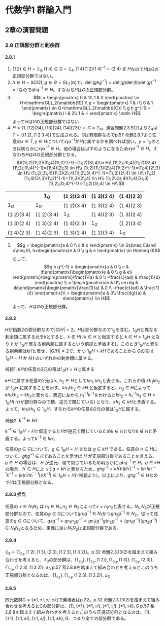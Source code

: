 # 代数学1 群論入門

## 2章の演習問題

### 2.8 正規部分群と剰余群

#### 2.8.1

1. $(1\;2) \in H = \mathfrak{S}_3, (1\;4) \in G = \mathfrak{S}_4, (1\;4)(1\;2)(1\;4)^{-1}=(2\;4)\notin H$なので$H$は$G$の正規部分群ではない。
2. $h \in H=\mathrm{SO}(2), g \in G=\mathrm{GL}_2(\mathbb{R})$で、$\det(ghg^{-1})=\det(g)\det(h)\det(g)^{-1}=1$なので$ghg^{-1}\in H$。すなわち$H$は$G$の正規部分群。
3. $$h = \begin{pmatrix} 0 & 1\\
 1 & 0
\end{pmatrix} \in H=\mathrm{GL}_2(\mathbb{R}) \\
g = \begin{pmatrix} 1 & i \\
 0 & 1
 \end{pmatrix} \in G=\mathrm{GL}_2(\mathbb{C}) \\
g h g^{-1} = \begin{pmatrix} i & 2\\
1 & -i \end{pmatrix} \notin H$$ よって$H$は$G$の正規部分群ではない
4. $H=\{ 1, (1 2)(3 4), (1 3)(2 4), (1 4)(2 3) \} \subset G=\mathfrak{S}_4$。演習問題2.3.9(2)より$\mathfrak{S}_4$は$T=\{(1\;2),(1\;2\;3\;4)\}$で生成される。$G$は有限群なのでp.57 命題2.8.7より任意の$x \in T, y \in H$について$xyx^{-1}$が$H$に属するかを調べれば良い。$y=1_G$のときは明らかに$xyx^{-1}\in H$。他の場合は以下のようになるため$xyx^{-1}\in H$。すなわち$H$は$G$の正規部分群となる。
$$(1\;2)(1\;2)(3\;4)(1\;2)^{-1}=(1\;2)(3\;4)\in H\\
(1\;2\;3\;4)(1\;2)(3\;4)(1\;2\;3\;4)^{-1}=(1\;4)(2\;3) \in H\\
(1\;2)(1\;3)(2\;4)(1\;2)^{-1}=(1\;4)(2\;3) \in H\\
(1\;2\;3\;4)(1\;3)(2\;4)(1\;2\;3\;4)^{-1}=(1\;3)(2\;4) \in H\\
(1\;2)(1\;4)(2\;3)(1\;2)^{-1}=(1\;3)(2\;4) \in H\\
(1\;2\;3\;4)(1\;4)(2\;3)(1\;2\;3\;4)^{-1}=(1\;2)(3\;4) \in H\\
$$

| |$1_G$|$(1\;2)(3\;4)$|$(1\;3)(2\;4)$|$(1\;4)(2\;3)$|
|-|-|-|-|-|
|$1_G$|$1_G$|$(1\;2)(3\;4)$|$(1\;3)(2\;4)$|$(1\;4)(2\;3)$|
|$(1\;2)(3\;4)$|$(1\;2)(3\;4)$|$1_G$|$(1\;4)(2\;3)$|$(1\;3)(2\;4)$|
|$(1\;3)(2\;4)$|$(1\;3)(2\;4)$|$(1\;4)(2\;3)$|$1_G$|$(1\;2)(3\;4)$|
|$(1\;4)(2\;3)$|$(1\;4)(2\;3)$|$(1\;3)(2\;4)$|$(1\;2)(3\;4)$|$1_G$|

5. $$g = \begin{pmatrix}a & 0 \\ c & d \end{pmatrix} \in G(a\neq 0\land d\neq 0), h=\begin{pmatrix}e & 0 \\ g & e \end{pmatrix} \in H(e\neq 0)$$ として、
$$g h g^{-1} = \begin{pmatrix}a & 0 \\ c & d\end{pmatrix}\begin{pmatrix}e & 0 \\ g & e\\ \end{pmatrix}\begin{pmatrix}\frac{1}{a} & 0 \\ -\frac{c}{ad} & \frac{1}{d} \end{pmatrix} \\
= \begin{pmatrix}ae & 0\\ ce+dg & de\end{pmatrix}\begin{pmatrix}\frac{1}{a} & 0 \\ -\frac{c}{ad} & \frac{1}{d} \end{pmatrix}\\
= \begin{pmatrix}e & 0\\ \frac{dg}{a} & e\end{pmatrix} \in H$$ よって、$H$は$G$の正規部分群。

#### 2.8.2

$H$が指数2の部分群なので$|G/H|=2$。$H$は部分群なので$1_G$を含む。$1_G H$と異なる剰余類に属する元を$k$とすると、$k \notin H$($\because k \in H$ と仮定すると $k \in H = 1_G H$ となり $k$ が $1_G H$ 異なる剰余類に属するという前提と矛盾する)。このとき$1_G H$と異なる剰余類は$k H$と表せ、$|G/H|=2$で、かつ $1_G H \neq k H$であることから $G$の元は $1_G H = H$ か $k H$ のいずれかの剰余類に属する。

補題1. $k H$の任意の$2$元の積は$1_G H = H$に属する

$k H$ に属する任意の$2$元は$h_1, h_2 \in H$として$k h_1, k h_2$と表せる。これらの積 $k h_1 k h_2$ が $1_G H$ に属することを示す。$k h_1 k h_2 \in k H$ と仮定すると、$h_3 \in H$によって $k h_1 k h_2 = k h_3$と表せる。両辺に左から $h_1^{-1} k^{-1}$をかけると$k h_2 = h_1^{-1} h_3 \in H = 1_G H(\because H$が部分群なので積、逆元で閉じている$)$ となり、$k h_2 \in k H$と矛盾する。よって、$k h_1 k h_2 \in 1_G H$。すなわち$k H$の任意の$2$元の積は$1_G H$に属する。

補題2. $k^{-1} \in k H$

$k^{-1} \in 1_G H = H$と仮定すると$H$が逆元で閉じているため$k \in H$となり$k \notin H$と矛盾する。よって$k^{-1} \in k H$。

任意の$g \in G$について、$g \in 1_G H = H$ または $g \in k H$ である。任意の $h \in H$について、$g h g^{-1} \in H$であることを示せば $H$ が正規部分群であることを言える。$g \in H$ の場合は、$H$ が逆元、積で閉じているため明らかに $g h g^{-1} \in H$。$g \in k H$の場合、$h^\prime \in H$によって$g = k h^\prime$と表せるため、$g h g^{-1} = k h^\prime h (k h^\prime)^{-1} = k h^\prime h h^{\prime -1} k^{-1}=(k(h^\prime h h^{\prime -1}))(k^{-1}) \in 1_G H = H(\because$補題より$)$。以上により、$g h g^{-1} \in H$なので$H$は正規部分群となる。

#### 2.8.3 担当

任意の $x \in N_1 N_2$ は $n_1 \in N_1, n_2 \in N_2$によって$x = n_1 n_2$と表せる。$N_1,N_2$が正規部分群なので、任意の$g \in G$について$g n_1 g^{-1} \in N_1$かつ$g n_2 g^{-1} \in N_2$。従って任意の$g \in G$について、$g x g^{-1} = g n_1 n_2 g^{-1} = g n_1 (g^{-1} g) n_2 g^{-1} = (g n_1 g^{-1}) (g n_2 g^{-1}) \in N_1 N_2$となるため、定義に従い$N_1 N_2$は正規部分群である。

#### 2.8.4

$\mathfrak{S}_3=\{1_{\mathfrak{S}_3}, (1\;2), (1\;3), (2\;3), (1\;2\;3), (1\;3\;2) \}$。p.32 命題2.3.13(2)を踏まえて組み合わせを考えると、$\mathfrak{S}_3$の部分群は、$\{1_{\mathfrak{S}_3}\}, \{1_{\mathfrak{S}_3}, (1\;2)\}, \{1_{\mathfrak{S}_3}, (1\;3)\}, \{1_{\mathfrak{S}_3}, (2\;3)\}, \{1_{\mathfrak{S}_3}, (1\;2\;3), (1\;3\;2)\}, \mathfrak{S}_3$
p.57 系2.8.8を踏まえて組み合わせを考えるとこのうち正規部分群となるのは、$\{1_{\mathfrak{S}_3}\}, \{1_{\mathfrak{S}_3}, (1\;2\;3), (1\;3\;2)\}, \mathfrak{S}_3$

#### 2.8.5

四元数群$G=\{\pm 1,\pm i,\pm j,\pm k\}$で乗積表はp.32。p.32 命題2.3.13(2)を踏まえて組み合わせを考えると$G$の部分群は、$\{1\},\{\pm 1\},\{\pm 1,\pm i\},\{\pm 1,\pm j\},\{\pm 1,\pm k\},G$
p.57 系2.8.8を踏まえて組み合わせを考えるとこのうち正規部分群となるのは、$\{1\},\{\pm 1\},\{\pm 1,\pm i\},\{\pm 1,\pm j\},\{\pm 1,\pm k\},G$、つまり全ての部分群である。

